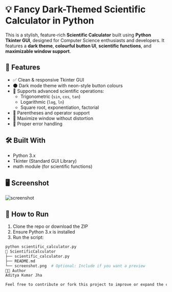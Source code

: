 # 💡 Fancy Dark-Themed Scientific Calculator in Python

This is a stylish, feature-rich **Scientific Calculator** built using **Python Tkinter GUI**, designed for Computer Science enthusiasts and developers. It features a **dark theme**, **colourful button UI**, **scientific functions**, and **maximizable window support**.

## 🚀 Features

- ✅ Clean & responsive Tkinter GUI
- 🌑 Dark mode theme with neon-style button colours
- 🧮 Supports advanced scientific operations:
  - Trigonometric (`sin`, `cos`, `tan`)
  - Logarithmic (`log`, `ln`)
  - Square root, exponentiation, factorial
- 🔢 Parentheses and operator support
- 🔄 Maximize window without distortion
- 🚫 Proper error handling

## 🛠️ Built With

- Python 3.x
- Tkinter (Standard GUI Library)
- math module (for scientific functions)

## 🖥️ Screenshot

![screenshot](screenshot.png)

## 📝 How to Run

1. Clone the repo or download the ZIP
2. Ensure Python 3.x is installed
3. Run the script:

```bash
python scientific_calculator.py
📁 ScientificCalculator
├── scientific_calculator.py
├── README.md
└── screenshot.png  # Optional: Include if you want a preview
🧑‍💻 Author
Aditya Kumar Jha

Feel free to contribute or fork this project to improve or expand the calculator’s features.
